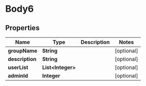# Body6

## Properties
Name | Type | Description | Notes
------------ | ------------- | ------------- | -------------
**groupName** | **String** |  |  [optional]
**description** | **String** |  |  [optional]
**userList** | **List&lt;Integer&gt;** |  |  [optional]
**adminId** | **Integer** |  |  [optional]

